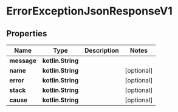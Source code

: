 
# ErrorExceptionJsonResponseV1

## Properties
Name | Type | Description | Notes
------------ | ------------- | ------------- | -------------
**message** | **kotlin.String** |  | 
**name** | **kotlin.String** |  |  [optional]
**error** | **kotlin.String** |  |  [optional]
**stack** | **kotlin.String** |  |  [optional]
**cause** | **kotlin.String** |  |  [optional]



